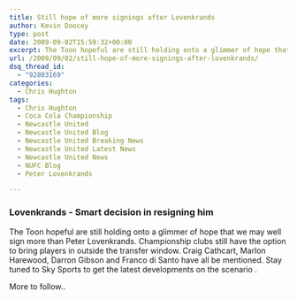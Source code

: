 ```yaml
---
title: Still hope of more signings after Lovenkrands
author: Kevin Doocey
type: post
date: 2009-09-02T15:59:32+00:00
excerpt: The Toon hopeful are still holding onto a glimmer of hope that we may well sign more than Peter Lovenkrands. Championship clubs still have the option..
url: /2009/09/02/still-hope-of-more-signings-after-lovenkrands/
dsq_thread_id:
  - "92803169"
categories:
  - Chris Hughton
tags:
  - Chris Hughton
  - Coca Cola Championship
  - Newcastle United
  - Newcastle United Blog
  - Newcastle United Breaking News
  - Newcastle United Latest News
  - Newcastle United News
  - NUFC Blog
  - Peter Lovenkrands

---
```

### Lovenkrands - Smart decision in resigning him

The Toon hopeful are still holding onto a glimmer of hope that we may well sign more than Peter Lovenkrands. Championship clubs still have the option to bring players in outside the transfer window. Craig Cathcart, Marlon Harewood, Darron Gibson and Franco di Santo have all be mentioned. Stay tuned to Sky Sports to get the latest developments on the scenario .

More to follow..
